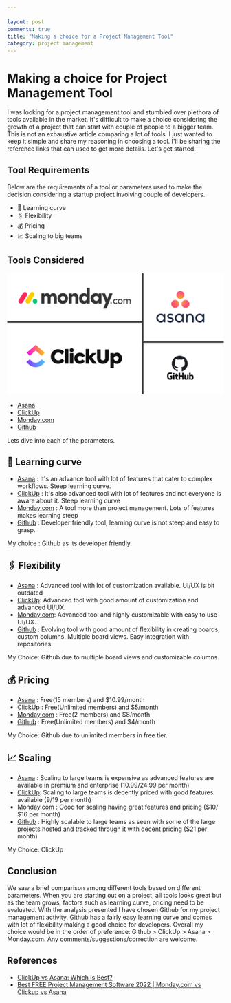 ```yaml
---

layout: post
comments: true
title: "Making a choice for a Project Management Tool"
category: project management
---
```


# Making a choice for Project Management Tool

I was looking for a project management tool and stumbled over plethora of tools available in the market. It's difficult to make a choice considering the growth of a project that can start with couple of people to a bigger team. This is not an exhaustive article comparing a lot of tools. I just wanted to keep it simple and share my reasoning in choosing a tool. I'll be sharing the reference links that can used to get more details. Let's get started.

## Tool Requirements

Below are the requirements of a tool or parameters used to make the decision considering a startup project involving couple of developers.

- 🧠 Learning curve
- 🖇️ Flexibility
- 💰 Pricing
- 📈 Scaling to big teams

## Tools Considered

<div align="center">
  <img src="/images/project-management-tool/project-management-tool.png" alt="Project Management Tool" style="zoom:80%;" />
</div>

- [Asana](https://asana.com/)
- [ClickUp](https://clickup.com/)
- [Monday.com](https://monday.com/)
- [Github](https://github.com/features/issues) 

Lets dive into each of the parameters.

## 🧠 Learning curve

- [Asana](https://asana.com/) :  It's an advance tool with lot of features that cater to complex workflows. Steep learning curve.
- [ClickUp](https://clickup.com/) : It's also advanced tool with lot of features and not everyone is aware about it. Steep learning curve
- [Monday.com](https://monday.com/) : A tool more than project management. Lots of features makes learning steep
- [Github](https://github.com/features/issues) : Developer friendly tool, learning curve is not steep and easy to grasp. 

My choice : Github as its developer friendly.

## 🖇️ Flexibility

- [Asana](https://asana.com/) : Advanced tool with lot of customization available. UI/UX is bit outdated
- [ClickUp](https://clickup.com/): Advanced tool with good amount of customization and advanced UI/UX. 
- [Monday.com](https://monday.com/): Advanced tool and highly customizable with easy to use UI/UX.
- [Github](https://github.com/features/issues) : Evolving tool with good amount of flexibility in creating boards, custom columns. Multiple board views. Easy integration with repositories

My Choice: Github due to multiple board views and customizable columns.

## 💰 Pricing

- [Asana](https://asana.com/) : Free(15 members) and $10.99/month
- [ClickUp](https://clickup.com/) : Free(Unlimited members) and $5/month
- [Monday.com](https://monday.com/) : Free(2 members) and $8/month
- [Github](https://github.com/features/issues) : Free(Unlimited members) and $4/month

My Choice: Github due to unlimited members in free tier.

## 📈 Scaling

- [Asana](https://asana.com/) : Scaling to large teams is expensive as advanced features are available in premium and enterprise ($10.99/$24.99 per month)
- [ClickUp](https://clickup.com/): Scaling to large teams is decently priced with good features available ($9/$19 per month)
- [Monday.com](https://monday.com/) : Good for scaling having great features and pricing ($10/ $16 per month)
- [Github](https://github.com/features/issues) : Highly scalable to large teams as seen with some of the large projects hosted and tracked through it with decent pricing ($21 per month)

My Choice: ClickUp

## Conclusion

We saw a brief comparison among different tools based on different parameters. When you are starting out on a project, all tools looks great but as the team grows, factors such as learning curve, pricing need to be evaluated. With the analysis presented I have chosen Github for my project management activity. Github has a fairly easy learning curve and comes with lot of flexibility making a good choice for developers. Overall my choice would be in the order of preference: Github > ClickUp > Asana > Monday.com. Any comments/suggestions/correction are welcome.

## References

- [ClickUp vs Asana: Which Is Best?](https://tech.co/project-management-software/clickup-vs-asana)
- [Best FREE Project Management Software 2022 | Monday.com vs Clickup vs Asana](https://www.youtube.com/watch?v=Qt-grIDOfx4)


